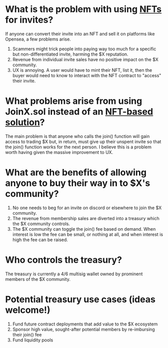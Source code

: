 # What is the problem with using [NFTs](https://github.com/colin-1833/wrapped-X-invites) for invites?
If anyone can convert their invite into an NFT and sell it on platforms like Opensea, a few problems arise. 
1. Scammers might trick people into paying way too much for a specific but non-differentiated invite, harming the $X reputation. 
2. Revenue from individual invite sales have no positive impact on the $X community. 
3. UX is annoying. A user would have to mint their NFT, list it, then the buyer would need to know to interact with the NFT contract to "access" their invite.

# What problems arise from using JoinX.sol instead of an [NFT-based solution](https://github.com/colin-1833/wrapped-X-invites)?
The main problem is that anyone who calls the join() function will gain access to trading $X but, in return, must give up their unspent invite so that the join() function works for the next person. I believe this is a problem worth having given the massive improvement to UX.
 
# What are the benefits of allowing anyone to buy their way in to $X's community?
1. No one needs to beg for an invite on discord or elsewhere to join the $X community.
2. The revenue from membership sales are diverted into a treasury which the $X community controls. 
3. The $X community can toggle the join() fee based on demand. When interest is low the fee can be small, or nothing at all, and when interest is high the fee can be raised.

# Who controls the treasury?
The treasury is currently a 4/6 multisig wallet owned by prominent members of the $X community.

# Potential treasury use cases (ideas welcome!)
1. Fund future contract deployments that add value to the $X ecosystem
2. Sponsor high value, sought-after potential members by re-imbursing their join() fee
3. Fund liquidity pools
